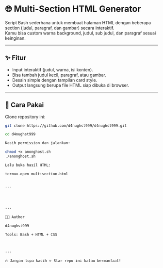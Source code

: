 # 🌐 Multi-Section HTML Generator

Script Bash sederhana untuk membuat halaman HTML dengan beberapa section (judul, paragraf, dan gambar) secara interaktif.  
Kamu bisa custom warna background, judul, sub judul, dan paragraf sesuai keinginan.

---

## ✨ Fitur
- Input interaktif (judul, warna, isi konten).
- Bisa tambah judul kecil, paragraf, atau gambar.
- Desain simple dengan tampilan card style.
- Output langsung berupa file HTML siap dibuka di browser.

---

## 🚀 Cara Pakai
Clone repository ini:
```bash
git clone https://github.com/d4nughst999/d4nughst999.git

cd d4nughst999

Kasih permission dan jalankan:

chmod +x anonghost.sh
./anonghost.sh

Lalu buka hasil HTML:

termux-open multisection.html


---




---

👨‍💻 Author

d4nughst999

Tools: Bash + HTML + CSS



---

🔥 Jangan lupa kasih ⭐ Star repo ini kalau bermanfaat!
